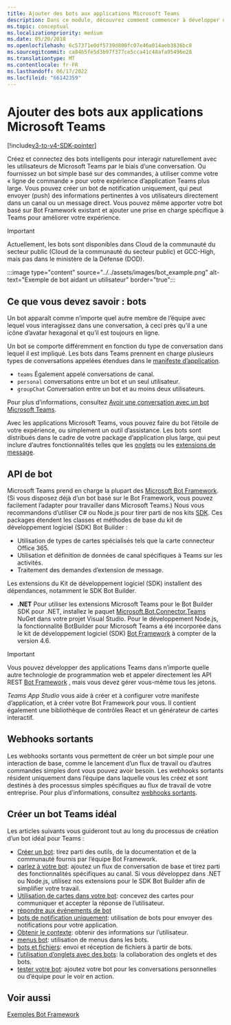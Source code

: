 ```yaml
---
title: Ajouter des bots aux applications Microsoft Teams
description: Dans ce module, découvrez comment commencer à développer des bots dans Microsoft Teams et quelles sont les conditions requises pour ajouter un bot dans Teams
ms.topic: conceptual
ms.localizationpriority: medium
ms.date: 05/20/2018
ms.openlocfilehash: 6c57371e0df5739d800fc07e46a014aeb3836bc8
ms.sourcegitcommit: ca84b5fe5d3b97f377ce5cca41c48afa95496e28
ms.translationtype: MT
ms.contentlocale: fr-FR
ms.lasthandoff: 06/17/2022
ms.locfileid: "66142359"
---
```

# <a name="add-bots-to-microsoft-teams-apps"></a>Ajouter des bots aux applications Microsoft Teams

[!include[v3-to-v4-SDK-pointer](~/includes/v3-to-v4-pointer-bots.md)]

Créez et connectez des bots intelligents pour interagir naturellement avec les utilisateurs de Microsoft Teams par le biais d’une conversation. Ou fournissez un bot simple basé sur des commandes, à utiliser comme votre « ligne de commande » pour votre expérience d’application Teams plus large. Vous pouvez créer un bot de notification uniquement, qui peut envoyer (push) des informations pertinentes à vos utilisateurs directement dans un canal ou un message direct. Vous pouvez même apporter votre bot basé sur Bot Framework existant et ajouter une prise en charge spécifique à Teams pour améliorer votre expérience.

> [!IMPORTANT]
> Actuellement, les bots sont disponibles dans Cloud de la communauté du secteur public (Cloud de la communauté du secteur public) et GCC-High, mais pas dans le ministère de la Défense (DOD).

:::image type="content" source="../../assets/images/bot_example.png" alt-text="Exemple de bot aidant un utilisateur" border="true":::

## <a name="what-you-need-to-know-bots"></a>Ce que vous devez savoir : bots

Un bot apparaît comme n’importe quel autre membre de l’équipe avec lequel vous interagissez dans une conversation, à ceci près qu’il a une icône d’avatar hexagonal et qu’il est toujours en ligne.

Un bot se comporte différemment en fonction du type de conversation dans lequel il est impliqué. Les bots dans Teams prennent en charge plusieurs types de conversations appelées étendues dans le [manifeste d’application](~/resources/schema/manifest-schema.md).

* `teams` Également appelé conversations de canal.
* `personal` conversations entre un bot et un seul utilisateur.
* `groupChat` Conversation entre un bot et au moins deux utilisateurs.

Pour plus d’informations, consultez [Avoir une conversation avec un bot Microsoft Teams](~/resources/bot-v3/bot-conversations/bots-conversations.md).

Avec les applications Microsoft Teams, vous pouvez faire du bot l’étoile de votre expérience, ou simplement un outil d’assistance. Les bots sont distribués dans le cadre de votre package d’application plus large, qui peut inclure d’autres fonctionnalités telles que les [onglets](~/tabs/what-are-tabs.md) ou les [extensions de message](~/messaging-extensions/what-are-messaging-extensions.md).

## <a name="bot-apis"></a>API de bot

Microsoft Teams prend en charge la plupart des [Microsoft Bot Framework](https://dev.botframework.com/). (Si vous disposez déjà d’un bot basé sur le Bot Framework, vous pouvez facilement l’adapter pour travailler dans Microsoft Teams.) Nous vous recommandons d’utiliser C# ou Node.js pour tirer parti de nos kits [SDK](/microsoftteams/platform/#pivot=sdk-tools). Ces packages étendent les classes et méthodes de base du kit de développement logiciel (SDK) Bot Builder :

* Utilisation de types de cartes spécialisés tels que la carte connecteur Office 365.
* Utilisation et définition de données de canal spécifiques à Teams sur les activités.
* Traitement des demandes d’extension de message.

Les extensions du Kit de développement logiciel (SDK) installent des dépendances, notamment le SDK Bot Builder.

* **.NET** Pour utiliser les extensions Microsoft Teams pour le Bot Builder SDK pour .NET, installez le paquet [Microsoft.Bot.Connector.Teams](https://www.nuget.org/packages/Microsoft.Bot.Connector.Teams) NuGet dans votre projet Visual Studio. Pour le développement Node.js, la fonctionnalité BotBuilder pour Microsoft Teams a été incorporée dans le kit de développement logiciel (SDK) [Bot Framework](https://github.com/microsoft/botframework-sdk) à compter de la version 4.6.

> [!IMPORTANT]
> Vous pouvez développer des applications Teams dans n’importe quelle autre technologie de programmation web et appeler directement les API REST [Bot Framework](/bot-framework/rest-api/bot-framework-rest-overview) , mais vous devez gérer vous-même tous les jetons.

*Teams App Studio* vous aide à créer et à configurer votre manifeste d’application, et à créer votre Bot Framework pour vous. Il contient également une bibliothèque de contrôles React et un générateur de cartes interactif.

## <a name="outgoing-webhooks"></a>Webhooks sortants

Les webhooks sortants vous permettent de créer un bot simple pour une interaction de base, comme le lancement d’un flux de travail ou d’autres commandes simples dont vous pouvez avoir besoin. Les webhooks sortants résident uniquement dans l’équipe dans laquelle vous les créez et sont destinés à des processus simples spécifiques au flux de travail de votre entreprise. Pour plus d’informations, consultez [webhooks sortants](~/webhooks-and-connectors/how-to/add-outgoing-webhook.md).

## <a name="build-a-great-teams-bot"></a>Créer un bot Teams idéal

Les articles suivants vous guideront tout au long du processus de création d’un bot idéal pour Teams :

* [Créer un bot](~/resources/bot-v3/bots-create.md): tirez parti des outils, de la documentation et de la communauté fournis par l’équipe Bot Framework.
* [parlez à votre bot](~/resources/bot-v3/bot-conversations/bots-conversations.md): ajoutez un flux de conversation de base et tirez parti des fonctionnalités spécifiques au canal. Si vous développez dans .NET ou Node.js, utilisez nos extensions pour le SDK Bot Builder afin de simplifier votre travail.
* [Utilisation de cartes dans votre bot](~/resources/bot-v3/bots-cards.md): concevez des cartes pour communiquer et accepter la réponse de l’utilisateur.
* [répondre aux événements de bot](~/resources/bot-v3/bots-notifications.md)
* [bots de notification uniquement](~/resources/bot-v3/bots-notification-only.md): utilisation de bots pour envoyer des notifications pour votre application.
* [Obtenir le contexte](~/resources/bot-v3/bots-context.md): obtenir des informations sur l’utilisateur.
* [menus bot](~/resources/bot-v3/bots-menus.md): utilisation de menus dans les bots.
* [bots et fichiers](~/resources/bot-v3/bots-files.md): envoi et réception de fichiers à partir de bots.
* [l’utilisation d’onglets avec des bots](~/resources/bot-v3/bots-with-tabs.md): la collaboration des onglets et des bots.
* [tester votre bot](~/resources/bot-v3/bots-test.md): ajoutez votre bot pour les conversations personnelles ou d’équipe pour le voir en action.

## <a name="see-also"></a>Voir aussi

[Exemples Bot Framework](https://github.com/Microsoft/BotBuilder-Samples/blob/master/README.md)
